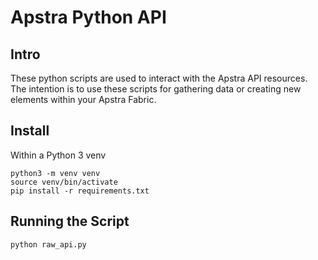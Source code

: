# Apstra Python API
## Intro
These python scripts are used to interact with the Apstra API resources. The intention is to use these scripts for gathering data or creating new elements within your Apstra Fabric.

## Install
Within a Python 3 venv
```
python3 -m venv venv
source venv/bin/activate
pip install -r requirements.txt
```

## Running the Script
```
python raw_api.py
```
